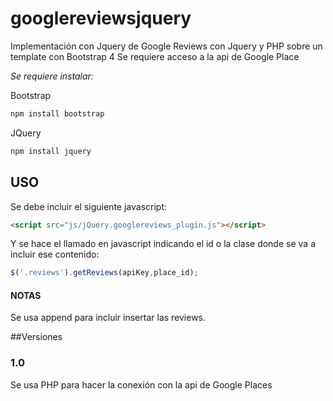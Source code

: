 # googlereviewsjquery
Implementación con Jquery de Google Reviews con Jquery y PHP sobre un template con Bootstrap 4
Se requiere acceso a la api de Google Place

*Se requiere instalar:*

Bootstrap

```sh
npm install bootstrap
```

JQuery

```sh
npm install jquery
```

## USO

Se debe incluir el siguiente javascript: 

```html
<script src="js/jQuery.googlereviews_plugin.js"></script>
```

Y se hace el llamado en javascript indicando el id o la clase donde se va a incluir ese contenido:

```js
$('.reviews').getReviews(apiKey,place_id);
```


#### NOTAS

Se usa append para incluir insertar las reviews.


##Versiones
### 1.0
Se usa PHP para hacer la conexión con la api de Google Places
